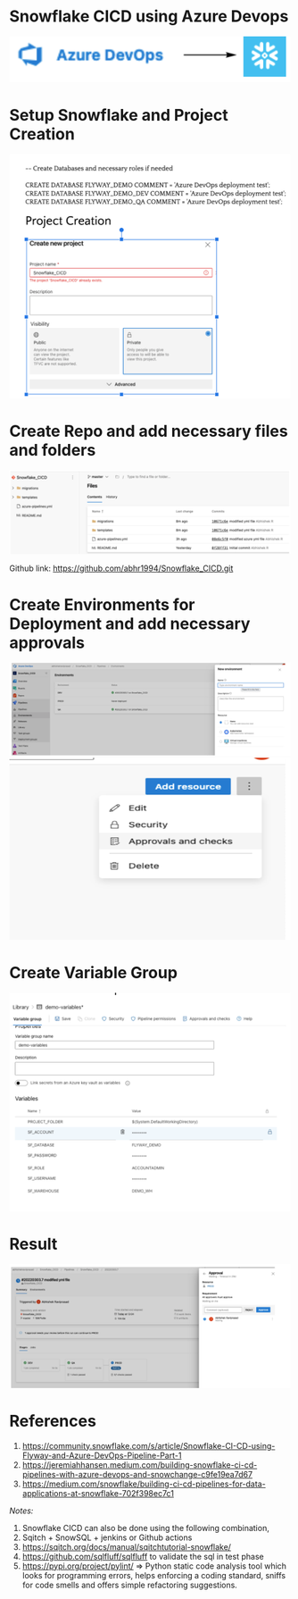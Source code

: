 # Snowflake CICD using Azure Devops

![image description](./images/p7.png)

 
# Setup Snowflake and Project Creation

![image description](./images/p1.png)


# Create Repo and add necessary files and folders

![image description](./images/p2.png)

Github link: https://github.com/abhr1994/Snowflake_CICD.git

# Create Environments for Deployment and add necessary approvals

![image description](./images/p3.png)
![image description](./images/p4.png)



# Create Variable Group

![image description](./images/p5.png)


# Result

![image description](./images/p6.png)


# References

1. https://community.snowflake.com/s/article/Snowflake-CI-CD-using-Flyway-and-Azure-DevOps-Pipeline-Part-1
2. https://jeremiahhansen.medium.com/building-snowflake-ci-cd-pipelines-with-azure-devops-and-snowchange-c9fe19ea7d67
3. https://medium.com/snowflake/building-ci-cd-pipelines-for-data-applications-at-snowflake-702f398ec7c1

*Notes:*

1. Snowflake CICD can also be done using the following combination,
2. Sqitch + SnowSQL + jenkins or Github actions
3. https://sqitch.org/docs/manual/sqitchtutorial-snowflake/
4. https://github.com/sqlfluff/sqlfluff to validate the sql in test phase
5. https://pypi.org/project/pylint/ ⇒ Python static code analysis tool which looks for programming errors, helps enforcing a coding standard, sniffs for code smells and offers simple refactoring suggestions.
